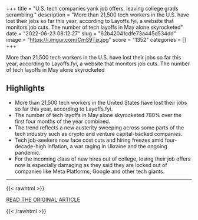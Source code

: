 +++
title = "U.S. tech companies yank job offers, leaving college grads scrambling."
description = "More than 21,500 tech workers in the U.S. have lost their jobs so far this year, according to Layoffs.fyi, a website that monitors job cuts. The number of tech layoffs in May alone skyrocketed"
date = "2022-06-23 08:12:27"
slug = "62b42041cdfe73a445d534dd"
image = "https://i.imgur.com/CmS9Tjx.jpg"
score = "1352"
categories = []
+++

More than 21,500 tech workers in the U.S. have lost their jobs so far this year, according to Layoffs.fyi, a website that monitors job cuts. The number of tech layoffs in May alone skyrocketed

## Highlights

- More than 21,500 tech workers in the United States have lost their jobs so far this year, according to Layoffs.fyi.
- The number of tech layoffs in May alone skyrocketed 780% over the first four months of the year combined.
- The trend reflects a new austerity sweeping across some parts of the tech industry such as crypto and venture capital-backed companies.
- Tech job-seekers now face cost cuts and hiring freezes amid four-decade-high inflation, a war raging in Ukraine and the ongoing pandemic.
- For the incoming class of new hires out of college, losing their job offers now is especially damaging as they said they are locked out of companies like Meta Platforms, Google and other tech giants.

---

{{< rawhtml >}}
  <p class="article-category">
    <a target="_blank" href="https://www.reuters.com/business/us-tech-companies-yank-job-offers-leaving-college-grads-scrambling-2022-06-22/">READ THE ORIGINAL ARTICLE</a>
  </p>
{{< /rawhtml >}}

